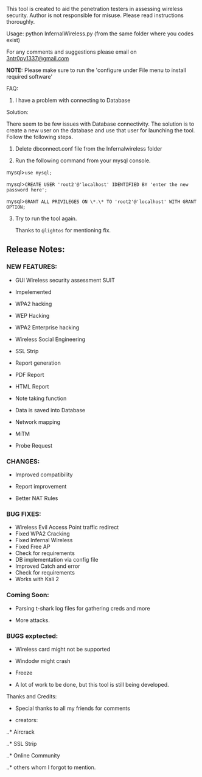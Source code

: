 This tool is created to aid the penetration testers in assessing wireless security. 
Author is not responsible for misuse. Please read instructions thoroughly.  

Usage: python InfernalWireless.py (from the same folder where you codes exist)

For any comments and suggestions please email on 3ntr0py1337@gmail.com

**NOTE:** Please make sure to run the 'configure under File menu to install required software'

FAQ:

1. I have a problem with connecting to Database

Solution: 

There seem to be few issues with Database connectivity. The solution is to create a new user on the database and use that user for launching the tool. Follow the following steps. 

1. Delete dbconnect.conf file from the Infernalwireless folder

2. Run the following command from your mysql console.

mysql>`use mysql;`

mysql>`CREATE USER 'root2'@'localhost' IDENTIFIED BY 'enter the new password here';`

mysql>`GRANT ALL PRIVILEGES ON \*.\* TO 'root2'@'localhost' WITH GRANT OPTION;`

3. Try to run the tool again. 

   Thanks to `@lightos` for mentioning fix. 


## Release Notes: 

### NEW FEATURES:

* GUI Wireless security assessment SUIT

* Impelemented 

* WPA2 hacking

* WEP Hacking

* WPA2 Enterprise hacking

* Wireless Social Engineering

* SSL Strip

* Report generation 

* PDF Report

* HTML Report

* Note taking function

* Data is saved into Database

* Network mapping 

* MiTM 

* Probe Request


### CHANGES:

* Improved compatibility 

* Report improvement

* Better NAT Rules


### BUG FIXES:

* Wireless Evil Access Point traffic redirect
* Fixed WPA2 Cracking
* Fixed Infernal Wireless
* Fixed Free AP
* Check for requirements
* DB implementation via config file
* Improved Catch and error
* Check for requirements
* Works with Kali 2

### Coming Soon: 

* Parsing t-shark log files for gathering creds and more

* More attacks.

### BUGS exptected: 

* Wireless card might not be supported

* Windodw might crash 

* Freeze

* A lot of work to be done, but this tool is still being developed. 

Thanks and Credits: 

* Special thanks to all my friends for comments

* creators: 

..* Aircrack

..* SSL Strip

..* Online Community

..* others whom I forgot to mention. 



